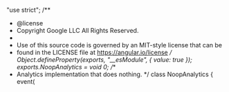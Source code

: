 "use strict";
/**
 * @license
 * Copyright Google LLC All Rights Reserved.
 *
 * Use of this source code is governed by an MIT-style license that can be
 * found in the LICENSE file at https://angular.io/license
 */
Object.defineProperty(exports, "__esModule", { value: true });
exports.NoopAnalytics = void 0;
/**
 * Analytics implementation that does nothing.
 */
class NoopAnalytics {
    event(
